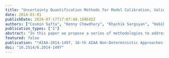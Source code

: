 ```yaml
---
title: "Uncertainty Quantification Methods for Model Calibration, Validation, and Risk Analysis"
date: 2014-01-01
publishDate: 2024-07-17T17:07:40.169642Z
authors: ["Cosmin Safta", "Kenny Chowdhary", "Khachik Sargsyan", "Habib N. Najm", "Bert Debusschere", "Laura Swiler", "Michael Eldred"]
publication_types: ["1"]
abstract: "In this paper we propose a series of methodologies to address the problems in the NASA Langley Multidisciplinary UQ Challenge. A Bayesian approach is employed to characterize and calibrate the epistemic parameters in problem A, while variance-based global sensitivity analysis is proposed for problem B. For problems C and D we propose nested sampling methods for mixed aleatory-epistemic UQ."
featured: false
publication: "*AIAA-2014-1497, 16-th AIAA Non-Deterministic Approaches Conference*"
doi: "10.2514/6.2014-1497"
---
```


